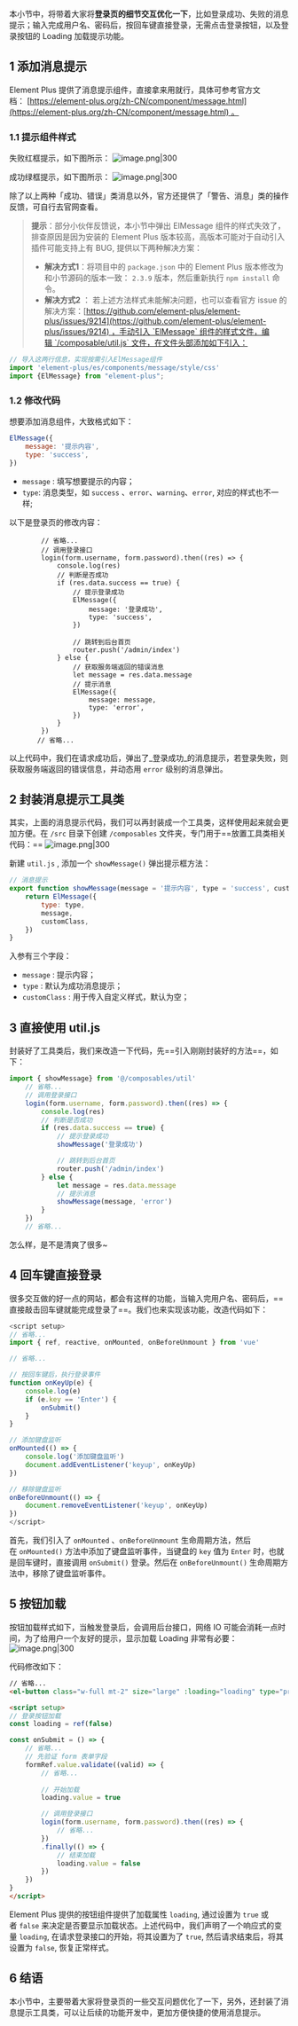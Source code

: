 
本小节中，将带着大家将**登录页的细节交互优化一下**，比如登录成功、失败的消息提示；输入完成用户名、密码后，按回车键直接登录，无需点击登录按钮，以及登录按钮的 Loading 加载提示功能。

## 1 添加消息提示

Element Plus 提供了消息提示组件，直接拿来用就行，具体可参考官方文档： [https://element-plus.org/zh-CN/component/message.html](https://element-plus.org/zh-CN/component/message.html) 。

### 1.1 提示组件样式

失败红框提示，如下图所示：
![image.png|300](https://my-obsidian-image.oss-cn-guangzhou.aliyuncs.com/2024/04/a8d6888cbd5d25590d45f4171298a559.png)

成功绿框提示，如下图所示：
![image.png|300](https://my-obsidian-image.oss-cn-guangzhou.aliyuncs.com/2024/04/44f9cf2acab6cf8e66cf4dec6e3fe85d.png)

除了以上两种「成功、错误」类消息以外，官方还提供了「警告、消息」类的操作反馈，可自行去官网查看。

> **提示**：部分小伙伴反馈说，本小节中弹出 ElMessage 组件的样式失效了，排查原因是因为安装的 Element Plus 版本较高，高版本可能对于自动引入插件可能支持上有 BUG, 提供以下两种解决方案：
> 
> - **解决方式1**：将项目中的 `package.json` 中的 Element Plus 版本修改为和小节源码的版本一致： `2.3.9` 版本，然后重新执行 `npm install` 命令。
> - **解决方式2** ： 若上述方法样式未能解决问题，也可以查看官方 issue 的解决方案：[https://github.com/element-plus/element-plus/issues/9214](https://github.com/element-plus/element-plus/issues/9214) ，手动引入 `ElMessage` 组件的样式文件，编辑 `/composable/util.js` 文件，在文件头部添加如下引入：

```js
// 导入这两行信息，实现按需引入ElMessage组件
import 'element-plus/es/components/message/style/css'  
import {ElMessage} from "element-plus";
```

### 1.2 修改代码

想要添加消息组件，大致格式如下：

```js
ElMessage({
    message: '提示内容',
    type: 'success',
})
```
- `message` : 填写想要提示的内容；
- `type`: 消息类型，如 `success` 、`error`、`warning`、`error`, 对应的样式也不一样;

以下是登录页的修改内容：
```
		// 省略...
		// 调用登录接口
        login(form.username, form.password).then((res) => {
            console.log(res)
            // 判断是否成功
            if (res.data.success == true) {
            	// 提示登录成功
                ElMessage({
                    message: '登录成功',
                    type: 'success',
                })

                // 跳转到后台首页
                router.push('/admin/index')
            } else {
                // 获取服务端返回的错误消息
                let message = res.data.message
                // 提示消息
                ElMessage({
                    message: message,
                    type: 'error',
                })
            }
        })
       // 省略...
```

以上代码中，我们在请求成功后，弹出了_登录成功_的消息提示，若登录失败，则获取服务端返回的错误信息，并动态用 `error` 级别的消息弹出。

## 2 封装消息提示工具类

其实，上面的消息提示代码，我们可以再封装成一个工具类，这样使用起来就会更加方便。在 `/src` 目录下创建 `/composables` 文件夹，专门用于==放置工具类相关代码：==
![image.png|300](https://my-obsidian-image.oss-cn-guangzhou.aliyuncs.com/2024/04/446a5d0b942b1be4738f66057578a055.png)

新建 `util.js` , 添加一个 `showMessage()` 弹出提示框方法：
```js
// 消息提示
export function showMessage(message = '提示内容', type = 'success', customClass = '') {
    return ElMessage({
        type: type,
        message,
        customClass,
    })
}
```
入参有三个字段：
- `message` : 提示内容；
- `type` : 默认为成功消息提示；
- `customClass` : 用于传入自定义样式，默认为空；

## 3 直接使用 util.js

封装好了工具类后，我们来改造一下代码，先==引入刚刚封装好的方法==，如下：
```js
import { showMessage} from '@/composables/util'
	// 省略...
	// 调用登录接口
	login(form.username, form.password).then((res) => {
		console.log(res)
		// 判断是否成功
		if (res.data.success == true) {
			// 提示登录成功
			showMessage('登录成功')

			// 跳转到后台首页
			router.push('/admin/index')
		} else {
			let message = res.data.message
			// 提示消息
			showMessage(message, 'error')
		}
	})
	// 省略...
```

怎么样，是不是清爽了很多~

## 4 回车键直接登录

很多交互做的好一点的网站，都会有这样的功能，当输入完用户名、密码后，==直接敲击回车键就能完成登录了==。我们也来实现该功能，改造代码如下：
```js
<script setup>
// 省略...
import { ref, reactive, onMounted, onBeforeUnmount } from 'vue'

// 省略...

// 按回车键后，执行登录事件
function onKeyUp(e) {
    console.log(e)
    if (e.key == 'Enter') {
        onSubmit()
    }
}

// 添加键盘监听
onMounted(() => {
    console.log('添加键盘监听')
    document.addEventListener('keyup', onKeyUp)
})

// 移除键盘监听
onBeforeUnmount(() => {
    document.removeEventListener('keyup', onKeyUp)
})
</script>
```

首先，我们引入了 `onMounted` 、`onBeforeUnmount` 生命周期方法，然后在 `onMounted()` 方法中添加了键盘监听事件，当键盘的 `key` 值为 `Enter` 时，也就是回车键时，直接调用 `onSubmit()` 登录。然后在 `onBeforeUnmount()` 生命周期方法中，移除了键盘监听事件。

## 5 按钮加载

按钮加载样式如下，当触发登录后，会调用后台接口，网络 IO 可能会消耗一点时间，为了给用户一个友好的提示，显示加载 Loading 非常有必要：
![image.png|300](https://my-obsidian-image.oss-cn-guangzhou.aliyuncs.com/2024/04/504255bbc8a04e204208e4118ac963f5.png)

代码修改如下：

```html
// 省略...
<el-button class="w-full mt-2" size="large" :loading="loading" type="primary" @click="onSubmit">登录</el-button>

<script setup>
// 登录按钮加载
const loading = ref(false)

const onSubmit = () => {
	// 省略...
    // 先验证 form 表单字段
    formRef.value.validate((valid) => {
	    // 省略...
        
        // 开始加载
        loading.value = true

        // 调用登录接口
        login(form.username, form.password).then((res) => {
            // 省略...
        })
        .finally(() => {
            // 结束加载
            loading.value = false
        })
    })
}
</script>
```

Element Plus 提供的按钮组件提供了加载属性 `loading`, 通过设置为 `true` 或者 `false` 来决定是否要显示加载状态。上述代码中，我们声明了一个响应式的变量 `loading`, 在请求登录接口的开始，将其设置为了 `true`, 然后请求结束后，将其设置为 `false`, 恢复正常样式。

## 6 结语

本小节中，主要带着大家将登录页的一些交互问题优化了一下，另外，还封装了消息提示工具类，可以让后续的功能开发中，更加方便快捷的使用消息提示。